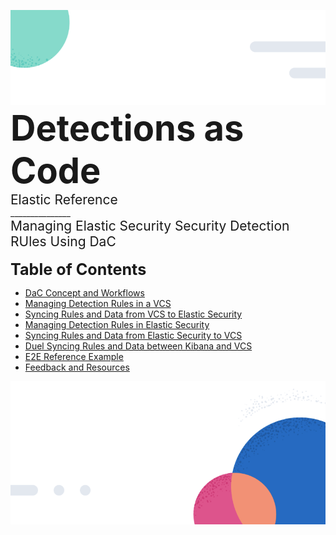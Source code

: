 ![Header](./_static/header.png)
<span style="font-size:4em;font-weight: bold;">Detections as Code</span><br>
<span style="font-size:1.5em;">Elastic Reference</span><br>
<span style="font-size:em;">_______________</span><br>
<span style="font-size:1.5em;">Managing Elastic Security Security Detection RUles Using DaC</span><br>
<br>
<span style="font-size:1.8em;font-weight: bold;">Table of Contents</span>
- [DaC Concept and Workflows](./dac_concept_and_workflows.md)
- [Managing Detection Rules in a VCS](./managing_detection_rules_in_a_vcs.md)
- [Syncing Rules and Data from VCS to Elastic Security](./syncing_rules_and_data_from_vcs_to_elastic_security.md)
- [Managing Detection Rules in Elastic Security](./managing_detection_rules_in_elastic_security.md)
- [Syncing Rules and Data from Elastic Security to VCS](./syncing_rules_and_data_from_elastic_security_to_vcs.md)
- [Duel Syncing Rules and Data between Kibana and VCS](./duel_syncing_rules_and_data_between_kibana_and_vcs.md)
- [E2E Reference Example](./etoe_reference_example.md)
- [Feedback and Resources](./feedback_and_resources.md)

![Footer](./_static/footer.png)
